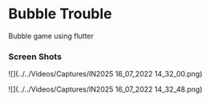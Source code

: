 # Bubble Trouble


Bubble game using flutter


### Screen Shots
![](../../Videos/Captures/IN2025 16_07_2022 14_32_00.png)

![](../../Videos/Captures/IN2025 16_07_2022 14_32_48.png)
